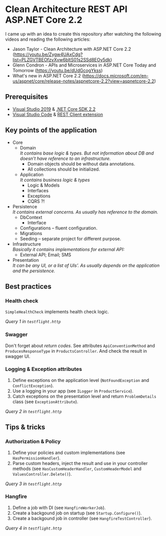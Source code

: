 # Clean Architecture REST API ASP.NET Core 2.2

I came up with an idea to create this repository after watching the following videos and reading the following articles:
* Jason Taylor - Clean Architecture with ASP.NET Core 2.2 (https://youtu.be/Zygw4UAxCdg?list=PLZGVTBEOfzvXvw6bltS01s2SSd8EOy5dk)
*	Glenn Condron - APIs and Microservices in ASP.NET Core Today and Tomorrow (https://youtu.be/dUdGcogYkss)
*	What's new in ASP.NET Core 2.2 (https://docs.microsoft.com/en-us/aspnet/core/release-notes/aspnetcore-2.2?view=aspnetcore-2.2)

## Prerequisites
* [Visual Studio 2019](https://www.visualstudio.com/downloads/) & [.NET Core SDK 2.2](https://www.microsoft.com/net/download/dotnet-core/2.2)
* [Visual Studio Code](https://code.visualstudio.com) & [REST Client extension](https://github.com/Huachao/vscode-restclient)

## Key points of the application
*	Core
	*	Domain<br />
		_It contains base logic & types. But not information about DB and doesn’t have reference to an infrastructure._
		*	Domain objects should be without data annotations.
		*	All collections should be initialized.
	*	Application<br />
		_It contains business logic & types_
		*	Logic & Models
		*	Interfaces
		*	Exceptions
		*	CQRS ?!
*	Persistence<br />
	_It contains external concerns. As usually has reference to the domain._
	*	DbContext
		*	Interface
	*	Configurations – fluent configuration.
	*	Migrations
	*	Seeding – separate project for different purpose.
*	Infrastructure<br />
	_Basically it contains implementations for external API:_
	*	External API; Email; SMS
*	Presentation<br />
	_It can be any UI, or a list of UIs’. As usually depends on the application and the persistence._

## Best practices
### Health check
`SimpleHealthCheck` implements health check logic.

_Query 1 in `testflight.http`_

### Swagger
Don't forget about _return codes_. See attributes `ApiConventionMethod` and `ProducesResponseType` in `ProductsController`. And check the result in swagger UI.

### Logging & Exception attributes
1. Define exceptions on the application level (`NotFoundException` and `ConflictException`).
2. Use a logging in your app (see `ILogger` in `ProductService`).
3. Catch exceptions on the presentation level and return `ProblemDetails` class (see `ExceptionAttribute`).

_Query 2 in `testflight.http`_

## Tips & tricks
### Authorization & Policy
1. Define your policies and custom implementations (see `HasPermissionHandler`).
2. Parse custom headers, inject the result and use in your controller methods (see `HasCustomHeaderHandler`, `CustomHeaderModel` and `ValuesController.Delete()`).

_Query 3 in `testflight.http`_

### Hangfire
1. Define a job with DI (see `HangfireWorkerJob`).
2. Create a backgound job on startup (see `Startup.Configure()`).
3. Create a backgound job in controller (see `HangfireTestController`).

_Query 4 in `testflight.http`_
